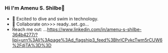 ### Hi I'm Amenu S. Shilbe👋
- 🔭 Excited to dive and swim in technology.
- 👯 Collaborate on>>> ready..set..go...
- Reach me out: ...https://www.linkedin.com/in/amenu-s-shilbe-364b4277/?lipi=urn%3Ali%3Apage%3Ad_flagship3_feed%3BhrICPvkcTwm5rCUW6%2FdjTA%3D%3D
<!--
**Amenu-sh/Amenu-Sh** is a ✨ _special_ ✨ repository because its `README.md` (this file) appears on your GitHub profile.

Here are some ideas to get you started:

- 🔭 I’m currently working on ...
- 🌱 I’m currently learning ...
- 👯 I’m looking to collaborate on ...
- 🤔 I’m looking for help with ...
- 💬 Ask me about ...
- 📫 How to reach me: ...
- 😄 Pronouns: ...
- ⚡ Fun fact: ...
-->
